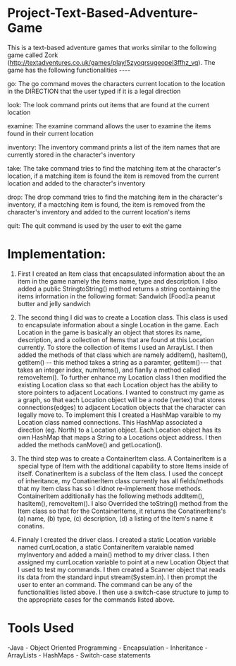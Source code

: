# Project-Text-Based-Adventure-Game
This is a text-based adventure games that works similar to the following game called Zork (http://textadventures.co.uk/games/play/5zyoqrsugeopel3ffhz_vq).
The game has the following functionalities ----  

go: The go command moves the characters current location to the location in the DIRECTION that the user typed if it is a legal direction

look: The look command prints out items that are found at the current location

examine: The examine command allows the user to examine the items found in their current location

inventory: The inventory command prints a list of the item names that are currently stored in the character's inventory

take: The take command tries to find the matching item at the character's location, if a matching item is found the item is removed from the current location and added to the character's inventory

drop: The drop command tries to find the matching item in the character's inventory, if a mactching item is found, the item is removed from the character's inventory and added to the current location's items

quit: The quit command is used by the user to exit the game

# Implementation:
1) First I created an Item class that encapsulated information about the an item in the game namely the items name, type and description. I also added a public StringtoString() method returns a string containing the items information in the following format: Sandwich [Food]:a peanut butter and jelly sandwich

2) The second thing I did was to create a Location class. This class is used to encapsulate information about a single Location in the game. Each Location in the game is basically an object that stores its name, description, and a collection of Items that are found at this Location currently. To store the collection of items I used an ArrayList. I then added the methods of that class which are namely addItem(), hasItem(), getItem() -- this method takes a string as a paramter, getItem()--- that takes an integer index, numItems(), and fianlly a method called removeItem(). To further enhance my Location class I then modified the existing Location class so that each Location object has the ability to store pointers to adjacent Locations. I wanted to construct my game as a graph, so that each Location object will be a node (vertex) that stores connections(edges) to adjacent Location objects that the character can legally move to. To implement this I created a HashMap varaible to my Location class named connections. This HashMap associated a direction (eg. North) to a Location object. Each Location object has its own HashMap that maps a String to a Locations object address. I then added the methods canMove() and getLocation().

3) The third step was to create a ContainerItem class. A ContainerItem is a special type of Item with the additional capability to store Items inside of itself. ConatinerItem is a subclass of the Item class. I used the concept of inheritance, my ConatinerItem class currently has all fields/methods that my Item class has so I didnot re-implement those methods. ContainerItem additionally has the following methods addItem(), hasItem(), removeItem(). I also Overrided the toString() method from the Item class so that for the ContainerItems, it returns the ConatinerItens's (a) name, (b) type, (c) description, (d) a listing of the Item's name it conatins.

4) Finnaly I created the driver class. I created a static Location variable named currLocation, a static ContainerItem varaiable named myInventory and added a main() method to my driver class. I then assigned my currLocation variable to point at a new Location Object that I used to test my commands. I then created a Scanner object that reads its data from the standard  input stream(System.in). I then prompt the user to enter an command. The command can be any of the functionalities listed above. I then use a switch-case structure to jump to the appropriate cases for the commands listed above. 

# Tools Used
-Java - Object Oriented Programming - Encapsulation - Inheritance - ArrayLists - HashMaps - Switch-case statements
